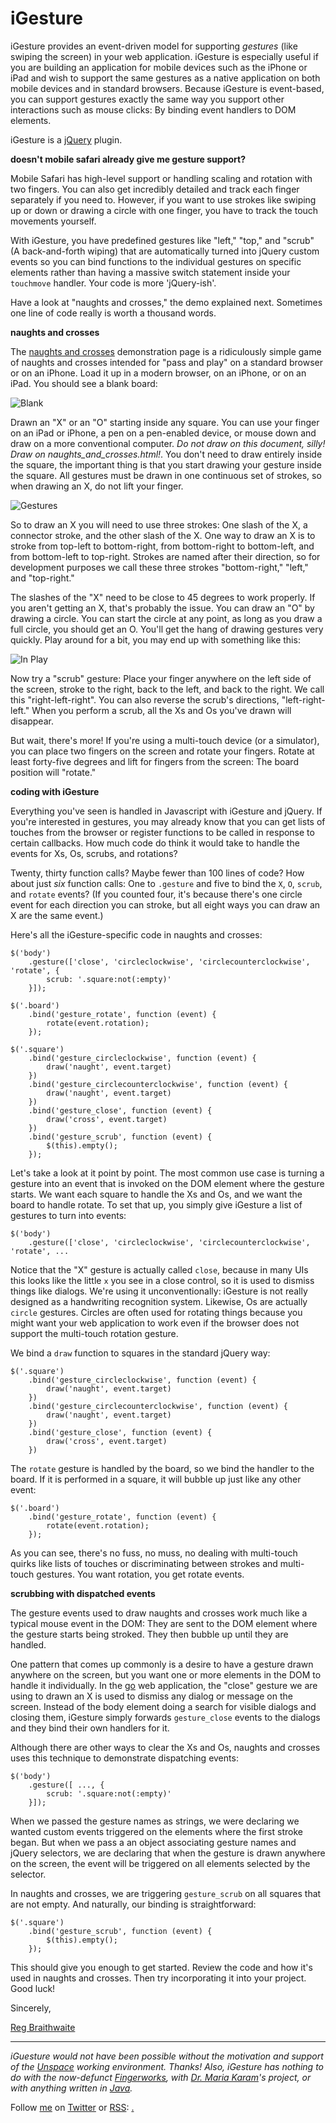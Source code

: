 iGesture
===

iGesture provides an event-driven model for supporting *gestures* (like swiping the screen) in your web application. iGesture is especially useful if you are building an application for mobile devices such as the iPhone or iPad and wish to support the same gestures as a native application on both mobile devices and in standard browsers. Because iGesture is event-based, you can support gestures exactly the same way you support other interactions such as mouse clicks: By binding event handlers to DOM elements.

iGesture is a [jQuery][jq] plugin.

**doesn't mobile safari already give me gesture support?**

Mobile Safari has high-level support or handling scaling and rotation with two fingers. You can also get incredibly detailed and track each finger separately if you need to. However, if you want to use strokes like swiping up or down or drawing a circle with one finger, you have to track the touch movements yourself.

With iGesture, you have predefined gestures like "left," "top," and "scrub" (A back-and-forth wiping) that are automatically turned into jQuery custom events so you can bind functions to the individual gestures on specific elements rather than having a massive switch statement inside your `touchmove` handler. Your code is more 'jQuery-ish'.

Have a look at "naughts and crosses," the demo explained next. Sometimes one line of code really is worth a thousand words.

**naughts and crosses**

The [naughts and crosses][nc] demonstration page is a ridiculously simple game of naughts and crosses intended for "pass and play" on a standard browser or on an iPhone. Load it up in a modern browser, on an iPhone, or on an iPad. You should see a blank board:

![Blank][blank]

Drawn an "X" or an "O" starting inside any square. You can use your finger on an iPad or iPhone, a pen on a pen-enabled device, or mouse down and draw on a more conventional computer. *Do not draw on this document, silly! Draw on naughts\_and\_crosses.html!*. You don't need to draw entirely inside the square, the important thing is that you start drawing your gesture inside the square. All gestures must be drawn in one continuous set of strokes, so when drawing an X, do not lift your finger.

![Gestures][gestures]

So to draw an X you will need to use three strokes: One slash of the X, a connector stroke, and the other slash of the X. One way to draw an X is to stroke from top-left to bottom-right, from bottom-right to bottom-left, and from bottom-left to top-right. Strokes are named after their direction, so for development purposes we call these three strokes "bottom-right," "left," and "top-right."

The slashes of the "X" need to be close to 45 degrees to work properly. If you aren't getting an X, that's probably the issue. You can draw an "O" by drawing a circle. You can start the circle at any point, as long as you draw a full circle, you should get an O. You'll get the hang of drawing gestures very quickly. Play around for a bit, you may end up with something like this:

![In Play][oxox]

Now try a "scrub" gesture: Place your finger anywhere on the left side of the screen, stroke to the right, back to the left, and back to the right. We call this "right-left-right". You can also reverse the scrub's directions, "left-right-left." When you perform a scrub, all the Xs and Os you've drawn will disappear.

But wait, there's more! If you're using a multi-touch device (or a simulator), you can place two fingers on the screen and rotate your fingers. Rotate at least forty-five degrees and lift for fingers from the screen: The board position will "rotate."

**coding with iGesture**

Everything you've seen is handled in Javascript with iGesture and jQuery. If you're interested in gestures, you may already know that you can get lists of touches from the browser or register functions to be called in response to certain callbacks. How much code do think it would take to handle the events for Xs, Os, scrubs, and rotations? 

Twenty, thirty function calls? Maybe fewer than 100 lines of code? How about just *six* function calls: One to `.gesture` and five to bind the `X`, `O`, `scrub`, and `rotate` events? (If you counted four, it's because there's one circle event for each direction you can stroke, but all eight ways you can draw an X are the same event.)

Here's all the iGesture-specific code in naughts and crosses:

    $('body')
	    .gesture(['close', 'circleclockwise', 'circlecounterclockwise', 'rotate', {
	        scrub: '.square:not(:empty)'
	    }]);

    $('.board')
	    .bind('gesture_rotate', function (event) {
	        rotate(event.rotation);
	    });

    $('.square')
	    .bind('gesture_circleclockwise', function (event) {
	        draw('naught', event.target)
	    })
	    .bind('gesture_circlecounterclockwise', function (event) {
	        draw('naught', event.target)
	    })
	    .bind('gesture_close', function (event) {
	        draw('cross', event.target)
	    })
	    .bind('gesture_scrub', function (event) {
	        $(this).empty();
	    });
	    
Let's take a look at it point by point. The most common use case is turning a gesture into an event that is invoked on the DOM element where the gesture starts. We want each square to handle the Xs and Os, and we want the board to handle rotate. To set that up, you simply give iGesture a list of gestures to turn into events:

    $('body')
	    .gesture(['close', 'circleclockwise', 'circlecounterclockwise', 'rotate', ...
    
Notice that the "X" gesture is actually called `close`, because in many UIs this looks like the little `x` you see in a close control, so it is used to dismiss things like dialogs. We're using it unconventionally: iGesture is not really designed as a handwriting recognition system. Likewise, Os are actually `circle` gestures. Circles are often used for rotating things because you might want your web application to work even if the browser does not support the multi-touch rotation gesture.

We bind a `draw` function to squares in the standard jQuery way:

    $('.square')
	    .bind('gesture_circleclockwise', function (event) {
	        draw('naught', event.target)
	    })
	    .bind('gesture_circlecounterclockwise', function (event) {
	        draw('naught', event.target)
	    })
	    .bind('gesture_close', function (event) {
	        draw('cross', event.target)
	    })
	    
The `rotate` gesture is handled by the board, so we bind the handler to the board. If it is performed in a square, it will bubble up just like any other event:

    $('.board')
	    .bind('gesture_rotate', function (event) {
	        rotate(event.rotation);
	    });

As you can see, there's no fuss, no muss, no dealing with multi-touch quirks like lists of touches or discriminating between strokes and multi-touch gestures. You want rotation, you get rotate events.

**scrubbing with dispatched events**

The gesture events used to draw naughts and crosses work much like a typical mouse event in the DOM: They are sent to the DOM element where the gesture starts being stroked. They then bubble up until they are handled.

One pattern that comes up commonly is a desire to have a gesture drawn anywhere on the screen, but you want one or more elements in the DOM to handle it individually. In the [go][go] web application, the "close" gesture we are using to drawn an X is used to dismiss any dialog or message on the screen. Instead of the body element doing a search for visible dialogs and closing them, iGesture simply forwards `gesture_close` events to the dialogs and they bind their own handlers for it.

Although there are other ways to clear the Xs and Os, naughts and crosses uses this technique to demonstrate dispatching events:

    $('body')
	    .gesture([ ..., {
	        scrub: '.square:not(:empty)'
	    }]);

When we passed the gesture names as strings, we were declaring we wanted custom events triggered on the elements where the first stroke began. But when we pass a an object associating gesture names and jQuery selectors, we are declaring that when the gesture is drawn anywhere on the screen, the event will be triggered on all elements selected by the selector.

In naughts and crosses, we are triggering `gesture_scrub` on all squares that are not empty. And naturally, our binding is straightforward:

	$('.square')
	    .bind('gesture_scrub', function (event) {
	        $(this).empty();
	    });
		
This should give you enough to get started. Review the code and how it's used in naughts and crosses. Then try incorporating it into your project. Good luck!

Sincerely,

[Reg Braithwaite][reg]

---

*iGuesture would not have been possible without the motivation and support of the [Unspace](http://unspace.ca/ "Unspace") working environment. Thanks! Also, iGesture has nothing to do with the now-defunct [Fingerworks][fw], with [Dr. Maria Karam][mk]'s project, or with anything written in [Java][java].*
  
Follow [me](http://reginald.braythwayt.com) on [Twitter](http://twitter.com/raganwald) or [RSS](http://feeds.feedburner.com/raganwald "raganwald's rss feed"): <a href="http://feeds.feedburner.com/raganwald">.

[blank]: /raganwald/iGesture/raw/master/about/blank.png  "Blank"
[gestures]: /raganwald/iGesture/raw/master/about/gestures.png  "Example Gestures"
[oxox]: /raganwald/iGesture/raw/master/about/oxox.png  "In Play"

[mcu]: http://ozmm.org/posts/javascript_style.html "JavaScript Style"
[go]: http://github.com/raganwald/go "Go"
[fw]: http://www.fingerworks.com/index.html
[mk]: http://users.ecs.soton.ac.uk/amrk03r/
[java]: http://sourceforge.net/projects/igesture/
[reg]: http://reginald.braythwayt.com
[nc]: http://raganwald.github.com/iGesture/naughts_and_crosses.html
[jq]: http://jquery.com
